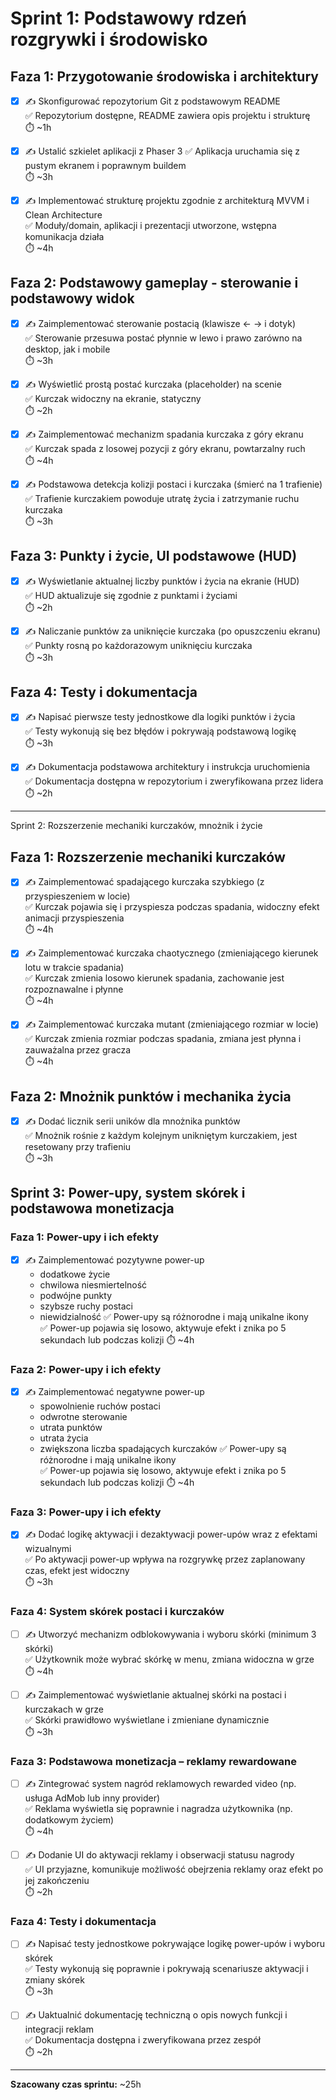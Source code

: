 # Sprint 1: Podstawowy rdzeń rozgrywki i środowisko

## Faza 1: Przygotowanie środowiska i architektury

- [x] ✍️ Skonfigurować repozytorium Git z podstawowym README  
  ✅ Repozytorium dostępne, README zawiera opis projektu i strukturę  
  ⏱️ ~1h

- [x] ✍️ Ustalić szkielet aplikacji z Phaser 3
  ✅ Aplikacja uruchamia się z pustym ekranem i poprawnym buildem  
  ⏱️ ~3h

- [x] ✍️ Implementować strukturę projektu zgodnie z architekturą MVVM i Clean Architecture  
  ✅ Moduły/domain, aplikacji i prezentacji utworzone, wstępna komunikacja działa  
  ⏱️ ~4h

## Faza 2: Podstawowy gameplay - sterowanie i podstawowy widok

- [x] ✍️ Zaimplementować sterowanie postacią (klawisze ← → i dotyk)  
  ✅ Sterowanie przesuwa postać płynnie w lewo i prawo zarówno na desktop, jak i mobile  
  ⏱️ ~3h

- [x] ✍️ Wyświetlić prostą postać kurczaka (placeholder) na scenie  
  ✅ Kurczak widoczny na ekranie, statyczny  
  ⏱️ ~2h

- [x] ✍️ Zaimplementować mechanizm spadania kurczaka z góry ekranu  
  ✅ Kurczak spada z losowej pozycji z góry ekranu, powtarzalny ruch  
  ⏱️ ~4h

- [x] ✍️ Podstawowa detekcja kolizji postaci i kurczaka (śmierć na 1 trafienie)  
  ✅ Trafienie kurczakiem powoduje utratę życia i zatrzymanie ruchu kurczaka  
  ⏱️ ~3h

## Faza 3: Punkty i życie, UI podstawowe (HUD)

- [x] ✍️ Wyświetlanie aktualnej liczby punktów i życia na ekranie (HUD)  
  ✅ HUD aktualizuje się zgodnie z punktami i życiami  
  ⏱️ ~2h

- [x] ✍️ Naliczanie punktów za uniknięcie kurczaka (po opuszczeniu ekranu)  
  ✅ Punkty rosną po każdorazowym uniknięciu kurczaka  
  ⏱️ ~3h

## Faza 4: Testy i dokumentacja

- [x] ✍️ Napisać pierwsze testy jednostkowe dla logiki punktów i życia  
  ✅ Testy wykonują się bez błędów i pokrywają podstawową logikę  
  ⏱️ ~3h

- [x] ✍️ Dokumentacja podstawowa architektury i instrukcja uruchomienia  
  ✅ Dokumentacja dostępna w repozytorium i zweryfikowana przez lidera  
  ⏱️ ~2h

***

Sprint 2: Rozszerzenie mechaniki kurczaków, mnożnik i życie

## Faza 1: Rozszerzenie mechaniki kurczaków

- [x] ✍️ Zaimplementować spadającego kurczaka szybkiego (z przyspieszeniem w locie)  
  ✅ Kurczak pojawia się i przyspiesza podczas spadania, widoczny efekt animacji przyspieszenia  
  ⏱️ ~4h

- [x] ✍️ Zaimplementować kurczaka chaotycznego (zmieniającego kierunek lotu w trakcie spadania)  
  ✅ Kurczak zmienia losowo kierunek spadania, zachowanie jest rozpoznawalne i płynne  
  ⏱️ ~4h

- [x] ✍️ Zaimplementować kurczaka mutant (zmieniającego rozmiar w locie)  
  ✅ Kurczak zmienia rozmiar podczas spadania, zmiana jest płynna i zauważalna przez gracza  
  ⏱️ ~4h

## Faza 2: Mnożnik punktów i mechanika życia

- [x] ✍️ Dodać licznik serii uników dla mnożnika punktów  
  ✅ Mnożnik rośnie z każdym kolejnym unikniętym kurczakiem, jest resetowany przy trafieniu  
  ⏱️ ~3h

## Sprint 3: Power-upy, system skórek i podstawowa monetizacja

### Faza 1: Power-upy i ich efekty

- [x] ✍️ Zaimplementować pozytywne power-up  
  - dodatkowe życie  
  - chwilowa niesmiertelność
  - podwójne punkty
  - szybsze ruchy postaci
  - niewidzialność
  ✅ Power-upy są różnorodne i mają unikalne ikony  
  ✅ Power-up pojawia się losowo, aktywuje efekt i znika po 5 sekundach lub podczas kolizji
⏱️ ~4h

### Faza 2: Power-upy i ich efekty

- [x] ✍️ Zaimplementować negatywne power-up
  - spowolnienie ruchów postaci
  - odwrotne sterowanie
  - utrata punktów
  - utrata życia
  - zwiększona liczba spadających kurczaków
  ✅ Power-upy są różnorodne i mają unikalne ikony  
  ✅ Power-up pojawia się losowo, aktywuje efekt i znika po 5 sekundach lub podczas kolizji
  ⏱️ ~4h

### Faza 3: Power-upy i ich efekty

- [x] ✍️ Dodać logikę aktywacji i dezaktywacji power-upów wraz z efektami wizualnymi  
  ✅ Po aktywacji power-up wpływa na rozgrywkę przez zaplanowany czas, efekt jest widoczny  
  ⏱️ ~3h

### Faza 4: System skórek postaci i kurczaków

- [ ] ✍️ Utworzyć mechanizm odblokowywania i wyboru skórki (minimum 3 skórki)  
  ✅ Użytkownik może wybrać skórkę w menu, zmiana widoczna w grze  
  ⏱️ ~4h

- [ ] ✍️ Zaimplementować wyświetlanie aktualnej skórki na postaci i kurczakach w grze  
  ✅ Skórki prawidłowo wyświetlane i zmieniane dynamicznie  
  ⏱️ ~3h

### Faza 3: Podstawowa monetizacja – reklamy rewardowane

- [ ] ✍️ Zintegrować system nagród reklamowych rewarded video (np. usługa AdMob lub inny provider)  
  ✅ Reklama wyświetla się poprawnie i nagradza użytkownika (np. dodatkowym życiem)  
  ⏱️ ~4h

- [ ] ✍️ Dodanie UI do aktywacji reklamy i obserwacji statusu nagrody  
  ✅ UI przyjazne, komunikuje możliwość obejrzenia reklamy oraz efekt po jej zakończeniu  
  ⏱️ ~2h

### Faza 4: Testy i dokumentacja

- [ ] ✍️ Napisać testy jednostkowe pokrywające logikę power-upów i wyboru skórek  
  ✅ Testy wykonują się poprawnie i pokrywają scenariusze aktywacji i zmiany skórek  
  ⏱️ ~3h

- [ ] ✍️ Uaktualnić dokumentację techniczną o opis nowych funkcji i integracji reklam  
  ✅ Dokumentacja dostępna i zweryfikowana przez zespół  
  ⏱️ ~2h

---

**Szacowany czas sprintu:** ~25h
